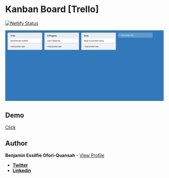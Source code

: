 # Kanban Board [Trello]

[![Netlify Status](https://api.netlify.com/api/v1/badges/aeb1996a-21f3-448c-b496-011bd0d1191f/deploy-status)](https://app.netlify.com/sites/kanban-board-ess/deploys)

![Alt text](./src/assets/screen/screen.png)

## Demo

[Click](https://kanban-board-ess.netlify.app/)

## Author

**Benjamin Essilfie Ofori-Quansah** - [View Profile](https://github.com/essilfiequansah)

- [**Twitter**](https://twitter.com/essiIfie)
- [**Linkedin**](https://www.linkedin.com/in/essilfiequansah/)
